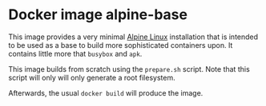 Docker image alpine-base
========================

This image provides a very minimal [Alpine Linux](https://www.alpinelinux.org) installation
that is intended to be used as a base to build more sophisticated containers upon.
It contains little more that `busybox` and `apk`.

This image builds from scratch using the `prepare.sh` script.
Note that this script will only will only generate a root filesystem.

Afterwards, the usual ```docker build``` will produce the image.

